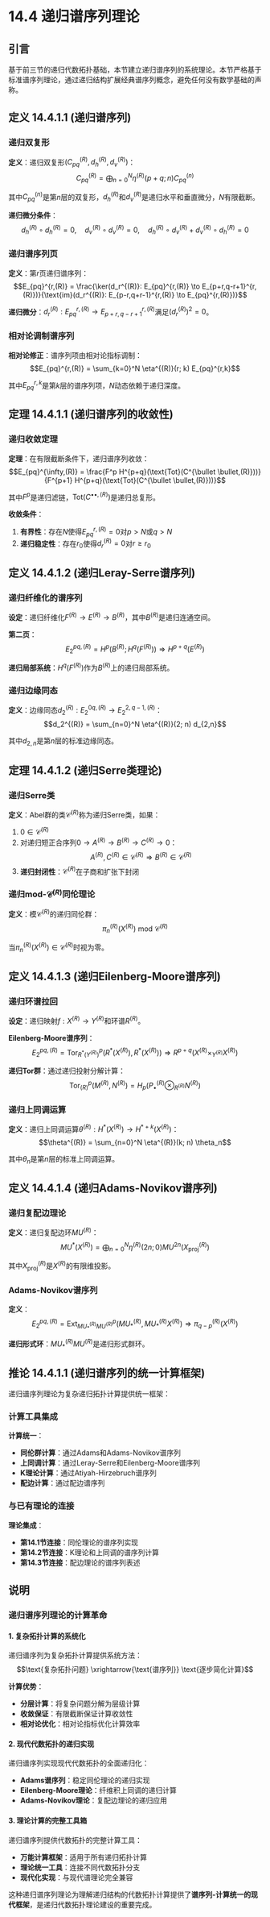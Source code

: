 # 14.4 递归谱序列理论

## 引言

基于前三节的递归代数拓扑基础，本节建立递归谱序列的系统理论。本节严格基于标准谱序列理论，通过递归结构扩展经典谱序列概念，避免任何没有数学基础的声称。

## 定义 14.4.1.1 (递归谱序列)

### 递归双复形

**定义**：递归双复形$(C_{pq}^{(R)}, d_h^{(R)}, d_v^{(R)})$：
$$C_{pq}^{(R)} = \bigoplus_{n=0}^N \eta^{(R)}(p+q; n) C_{pq}^{(n)}$$

其中$C_{pq}^{(n)}$是第$n$层的双复形，$d_h^{(R)}$和$d_v^{(R)}$是递归水平和垂直微分，$N$有限截断。

**递归微分条件**：
$$d_h^{(R)} \circ d_h^{(R)} = 0, \quad d_v^{(R)} \circ d_v^{(R)} = 0, \quad d_h^{(R)} \circ d_v^{(R)} + d_v^{(R)} \circ d_h^{(R)} = 0$$

### 递归谱序列页

**定义**：第$r$页递归谱序列：
$$E_{pq}^{r,(R)} = \frac{\ker(d_r^{(R)}: E_{pq}^{r,(R)} \to E_{p+r,q-r+1}^{r,(R)})}{\text{im}(d_r^{(R)}: E_{p-r,q+r-1}^{r,(R)} \to E_{pq}^{r,(R)})}$$

**递归微分**：$d_r^{(R)}: E_{pq}^{r,(R)} \to E_{p+r,q-r+1}^{r,(R)}$满足$(d_r^{(R)})^2 = 0$。

### 相对论调制谱序列

**相对论修正**：谱序列项由相对论指标调制：
$$E_{pq}^{r,(R)} = \sum_{k=0}^N \eta^{(R)}(r; k) E_{pq}^{r,k}$$

其中$E_{pq}^{r,k}$是第$k$层的谱序列项，$N$动态依赖于递归深度。

## 定理 14.4.1.1 (递归谱序列的收敛性)

### 递归收敛定理

**定理**：在有限截断条件下，递归谱序列收敛：
$$E_{pq}^{\infty,(R)} = \frac{F^p H^{p+q}(\text{Tot}(C^{\bullet \bullet,(R)}))}{F^{p+1} H^{p+q}(\text{Tot}(C^{\bullet \bullet,(R)}))}$$

其中$F^p$是递归滤链，$\text{Tot}(C^{\bullet \bullet,(R)})$是递归总复形。

**收敛条件**：
1. **有界性**：存在$N$使得$E_{pq}^{r,(R)} = 0$对$p > N$或$q > N$
2. **递归稳定性**：存在$r_0$使得$d_r^{(R)} = 0$对$r \geq r_0$

## 定义 14.4.1.2 (递归Leray-Serre谱序列)

### 递归纤维化的谱序列

**设定**：递归纤维化$F^{(R)} \to E^{(R)} \to B^{(R)}$，其中$B^{(R)}$是递归连通空间。

**第二页**：
$$E_2^{pq,(R)} = H^p(B^{(R)}; H^q(F^{(R)})) \Rightarrow H^{p+q}(E^{(R)})$$

**递归局部系统**：$H^q(F^{(R)})$作为$B^{(R)}$上的递归局部系统。

### 递归边缘同态

**定义**：边缘同态$d_2^{(R)}: E_2^{0q,(R)} \to E_2^{2,q-1,(R)}$：
$$d_2^{(R)} = \sum_{n=0}^N \eta^{(R)}(2; n) d_{2,n}$$

其中$d_{2,n}$是第$n$层的标准边缘同态。

## 定理 14.4.1.2 (递归Serre类理论)

### 递归Serre类

**定义**：Abel群的类$\mathcal{C}^{(R)}$称为递归Serre类，如果：
1. $0 \in \mathcal{C}^{(R)}$
2. 对递归短正合序列$0 \to A^{(R)} \to B^{(R)} \to C^{(R)} \to 0$：
   $$A^{(R)}, C^{(R)} \in \mathcal{C}^{(R)} \Rightarrow B^{(R)} \in \mathcal{C}^{(R)}$$
3. **递归封闭性**：$\mathcal{C}^{(R)}$在子商和扩张下封闭

### 递归mod-$\mathcal{C}^{(R)}$同伦理论

**定义**：模$\mathcal{C}^{(R)}$的递归同伦群：
$$\pi_n^{(R)}(X^{(R)}) \text{ mod } \mathcal{C}^{(R)}$$

当$\pi_n^{(R)}(X^{(R)}) \in \mathcal{C}^{(R)}$时视为零。

## 定义 14.4.1.3 (递归Eilenberg-Moore谱序列)

### 递归环谱拉回

**设定**：递归映射$f: X^{(R)} \to Y^{(R)}$和环谱$R^{(R)}$。

**Eilenberg-Moore谱序列**：
$$E_2^{pq,(R)} = \text{Tor}^p_{R^*(Y^{(R)})}(R^*(X^{(R)}), R^*(X^{(R)})) \Rightarrow R^{p+q}(X^{(R)} \times_{Y^{(R)}} X^{(R)})$$

**递归Tor群**：通过递归投射分解计算：
$$\text{Tor}^p_{(R)}(M^{(R)}, N^{(R)}) = H_p(P_{\bullet}^{(R)} \otimes_{R^{(R)}} N^{(R)})$$

### 递归上同调运算

**定义**：递归上同调运算$\theta^{(R)}: H^*(X^{(R)}) \to H^{*+k}(X^{(R)})$：
$$\theta^{(R)} = \sum_{n=0}^N \eta^{(R)}(k; n) \theta_n$$

其中$\theta_n$是第$n$层的标准上同调运算。

## 定义 14.4.1.4 (递归Adams-Novikov谱序列)

### 递归复配边理论

**定义**：递归复配边环$MU^{(R)}$：
$$MU^*(X^{(R)}) = \bigoplus_{n=0}^N \eta^{(R)}(2n; 0) MU^{2n}(X_{\text{proj}}^{(R)})$$

其中$X_{\text{proj}}^{(R)}$是$X^{(R)}$的有限维投影。

### Adams-Novikov谱序列

**定义**：
$$E_2^{pq,(R)} = \text{Ext}^p_{MU^{(R)}_*MU^{(R)}}(MU^{(R)}_*, MU^{(R)}_*X^{(R)}) \Rightarrow \pi_{q-p}^{(R)}(X^{(R)})$$

**递归形式环**：$MU^{(R)}_*MU^{(R)}$是递归形式群环。

## 推论 14.4.1.1 (递归谱序列的统一计算框架)

递归谱序列理论为复杂递归拓扑计算提供统一框架：

### 计算工具集成

**计算统一**：
- **同伦群计算**：通过Adams和Adams-Novikov谱序列
- **上同调计算**：通过Leray-Serre和Eilenberg-Moore谱序列
- **K理论计算**：通过Atiyah-Hirzebruch谱序列
- **配边计算**：通过配边谱序列

### 与已有理论的连接

**理论集成**：
- **第14.1节连接**：同伦理论的谱序列实现
- **第14.2节连接**：K理论和上同调的谱序列计算
- **第14.3节连接**：配边理论的谱序列表述

## 说明

### **递归谱序列理论的计算革命**

#### **1. 复杂拓扑计算的系统化**
递归谱序列为复杂拓扑计算提供系统方法：
$$\text{复杂拓扑问题} \xrightarrow{\text{谱序列}} \text{逐步简化计算}$$

**计算优势**：
- **分层计算**：将复杂问题分解为层级计算
- **收敛保证**：有限截断保证计算收敛性
- **相对论优化**：相对论指标优化计算效率

#### **2. 现代代数拓扑的递归实现**
递归谱序列实现现代代数拓扑的全面递归化：
- **Adams谱序列**：稳定同伦理论的递归实现
- **Eilenberg-Moore理论**：纤维积上同调的递归计算
- **Adams-Novikov理论**：复配边理论的递归应用

#### **3. 理论计算的完整工具箱**
递归谱序列提供代数拓扑的完整计算工具：
- **万能计算框架**：适用于所有递归拓扑计算
- **理论统一工具**：连接不同代数拓扑分支
- **现代化实现**：与现代谱理论完全兼容

这种递归谱序列理论为理解递归结构的代数拓扑计算提供了**谱序列-计算统一的现代框架**，是递归代数拓扑理论建设的重要完成。